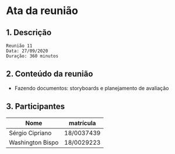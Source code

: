 # Ata da reunião

## 1. Descrição

```
Reunião 11
Data: 27/09/2020
Duração: 360 minutos
```

## 2. Conteúdo da reunião

* Fazendo documentos: storyboards e planejamento de avaliação

## 3. Participantes

|Nome|matrícula|
|-|-|
| Sérgio Cipriano  | 18/0037439 |
| Washington Bispo | 18/0029223 |